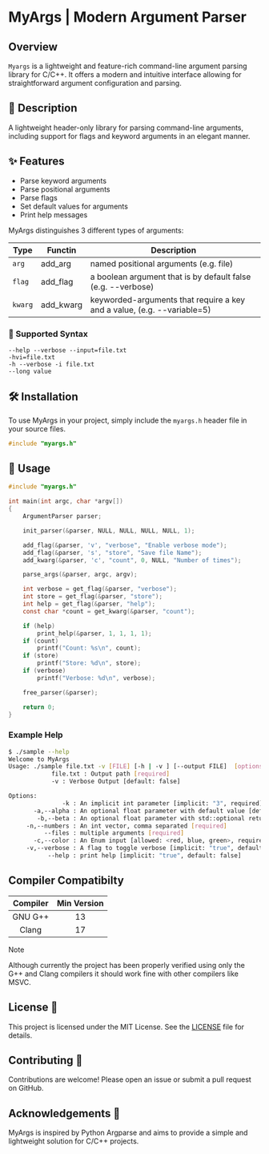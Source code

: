 # MyArgs | Modern Argument Parser

## Overview

`Myargs` is a lightweight and feature-rich command-line argument parsing library for C/C++.
It offers a modern and intuitive interface allowing for straightforward argument configuration and parsing.

## 📖 Description

A lightweight header-only library for parsing command-line arguments, including support for flags and keyword arguments in an elegant manner.

## ✨ Features

- Parse keyword arguments
- Parse positional arguments
- Parse flags
- Set default values for arguments
- Print help messages

MyArgs distinguishes 3 different types of arguments:

| Type    | Functin   | Description                                                             |
| ------- | --------- | ----------------------------------------------------------------------- |
| `arg`   | add_arg   | named positional arguments (e.g. file)                                  |
| `flag`  | add_flag  | a boolean argument that is by default false (e.g. --verbose)            |
| `kwarg` | add_kwarg | keyworded-arguments that require a key and a value, (e.g. --variable=5) |

### 📝 Supported Syntax

```
--help --verbose --input=file.txt
-hvi=file.txt
-h --verbose -i file.txt
--long value
```

## 🛠️ Installation

To use MyArgs in your project, simply include the `myargs.h` header file in your source files.

```cpp
#include "myargs.h"
```

## 🚀 Usage

```c
#include "myargs.h"

int main(int argc, char *argv[])
{
    ArgumentParser parser;

    init_parser(&parser, NULL, NULL, NULL, NULL, 1);

    add_flag(&parser, 'v', "verbose", "Enable verbose mode");
    add_flag(&parser, 's', "store", "Save file Name");
    add_kwarg(&parser, 'c', "count", 0, NULL, "Number of times");

    parse_args(&parser, argc, argv);

    int verbose = get_flag(&parser, "verbose");
    int store = get_flag(&parser, "store");
    int help = get_flag(&parser, "help");
    const char *count = get_kwarg(&parser, "count");

    if (help)
        print_help(&parser, 1, 1, 1, 1);
    if (count)
        printf("Count: %s\n", count);
    if (store)
        printf("Store: %d\n", store);
    if (verbose)
        printf("Verbose: %d\n", verbose);

    free_parser(&parser);

    return 0;
}
```

### Example Help

```sh
$ ./sample --help
Welcome to MyArgs
Usage: ./sample file.txt -v [FILE] [-h | -v ] [--output FILE]  [options...]
            file.txt : Output path [required]
            -v : Verbose Output [default: false]

Options:
               -k : An implicit int parameter [implicit: "3", required]
       -a,--alpha : An optional float parameter with default value [default: 0.6]
        -b,--beta : An optional float parameter with std::optional return [default: none]
     -n,--numbers : An int vector, comma separated [required]
          --files : multiple arguments [required]
       -c,--color : An Enum input [allowed: <red, blue, green>, required]
     -v,--verbose : A flag to toggle verbose [implicit: "true", default: false]
           --help : print help [implicit: "true", default: false]
```

## Compiler Compatibilty

| Compiler | Min Version |
| :-: | :-: |
| GNU G++ | 13 |
| Clang | 17 |

> [!NOTE]
>
> Although currently the project has been properly verified using only the G++ and Clang compilers it should work fine with other compilers like MSVC.

## License 📄

This project is licensed under the MIT License. See the [LICENSE](LICENSE) file for details.

## Contributing 🤝

Contributions are welcome! Please open an issue or submit a pull request on GitHub.

## Acknowledgements 🙏

MyArgs is inspired by Python Argparse and aims to provide a simple and lightweight solution for C/C++ projects.
